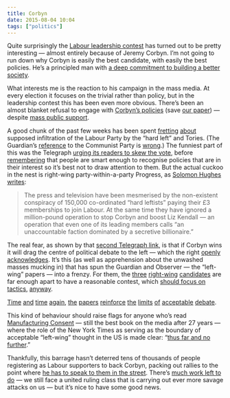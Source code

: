 ```yaml
---
title: Corbyn
date: 2015-08-04 10:04
tags: ["politics"]
---
```


Quite surprisingly the [Labour leadership contest][lab] has turned out to be pretty interesting — almost entirely because of Jeremy Corbyn. I’m not going to run down why Corbyn is easily the best candidate, with easily the best policies. He’s a principled man with [a deep commitment to building a better society][star-corbyn].

What interests me is the reaction to his campaign in the mass media. At every election it focuses on the trivial rather than policy, but in the leadership contest this has been even more obvious. There’s been an almost blanket refusal to engage with [Corbyn’s policies][corbyn-policies] (save [our paper][star]) — despite [mass public support][indy-polls].

A good chunk of the past few weeks has been spent [fretting][infil-1] [about][infil-2] supposed infiltration of the Labour Party by the “hard left” and Tories. (The Guardian’s [reference][infil-1] to the Communist Party is [wrong][griffiths].) The funniest part of this was the Telegraph [urging its readers to skew the vote][tel-1], before [remembering][tel-2] that people are smart enough to recognise policies that are in their interest so it’s best not to draw attention to them. But the actual cuckoo in the nest is right-wing party-within-a-party Progress, as [Solomon Hughes writes][solomon-progress]:

> The press and television have been mesmerised by the non-existent conspiracy of 150,000 co-ordinated “hard leftists” paying their £3 memberships to join Labour. At the same time they have ignored a million-pound operation to stop Corbyn and boost Liz Kendall — an operation that even one of its leading members calls “an unaccountable faction dominated by a secretive billionaire.”

The real fear, as shown by that [second Telegraph link][tel-2], is that if Corbyn wins it will drag the centre of political debate to the left — which the right [openly acknowledges][dancona]. It’s this (as well as apprehension about the unwashed masses mucking in) that has spun the Guardian and Observer — the “left-wing” papers — into a frenzy. For them, the [three][burnham] [right-wing][cooper] [candidates][kendall] are far enough apart to have a reasonable contest, which [should focus on tactics][freedland], [anyway][guardian-analogue].

[Time][obs-editorial] [and][white] [time][perkins] [again][shad-cab], [the][burnham-splits] [papers][toynbee] [reinforce][kinnock] [the][dugdale] [limits][cooper-retro] [of][kendall-disaster] [acceptable][blair] [debate][white-blair].

This kind of behaviour should raise flags for anyone who’s read [Manufacturing Consent][] — still the best book on the media after 27 years — where the role of the New York Times as serving as the boundary of acceptable “left-wing” thought in the US is made clear: “[thus far and no further][chomsky].”

Thankfully, this barrage hasn’t deterred tens of thousands of people registering as Labour supporters to back Corbyn, packing out rallies to the point where [he has to speak to them in the street][corbyn-rally]. There’s [much work left to do][lewis] — we still face a united ruling class that is carrying out ever more savage attacks on us — but it’s nice to have some good news.

[lab]: http://www.labour.org.uk/index.php/leadership
[star-corbyn]: https://duckduckgo.com/?q=site:morningstaronline.co.uk+%22Jeremy+Corbyn%22&t=osx
[star]: http://morningstaronline.co.uk
[corbyn-policies]: http://www.jeremyforlabour.com/news
[indy-polls]: http://www.independent.co.uk/news/uk/politics/the-jeremy-corbyn-policies-that-most-people-actually-agree-with-10407148.html
[infil-1]: http://www.theguardian.com/politics/2015/jul/22/jeremy-corbyn-gathers-support-from-communist-party-ukip-and-tories
[infil-2]: http://www.theguardian.com/politics/2015/jul/26/jeremy-corbyn-genuine-labour-supporters-leadership-election
[griffiths]: http://www.bbc.co.uk/news/uk-wales-politics-33680629
[solomon-progress]: https://www.morningstaronline.co.uk/a-7dd3-Who-are-the-real-entryists#.VcBwGHhanTQ
[tel-1]: http://www.telegraph.co.uk/news/politics/labour/11741861/How-you-can-help-Jeremy-Corbyn-win-and-destroy-the-Labour-Party.html
[tel-2]: http://www.telegraph.co.uk/news/politics/labour/11767152/Tories-dont-vote-for-Jeremy-Corbyn.-It-wont-end-well.html
[dancona]: http://www.theguardian.com/commentisfree/2015/jul/26/smart-tories-labour-jeremy-corbyn-mania-david-cameron
[burnham]: http://www.labour.org.uk/index.php/leadership/candidate/andy-burnham
[cooper]: http://www.labour.org.uk/index.php/leadership/candidate/yvette-cooper
[kendall]: http://www.labour.org.uk/index.php/leadership/candidate/liz-kendall
[freedland]: http://www.theguardian.com/commentisfree/2015/jul/24/corbyn-tribe-identity-politics-labour
[guardian-analogue]: http://www.theguardian.com/commentisfree/2015/jul/24/the-guardian-view-on-the-labour-leadership-analogue-contest-in-a-digital-age
[obs-editorial]: http://www.theguardian.com/commentisfree/2015/jul/19/observer-view-labour-leadership-election-jeremy-corbyn
[white]: http://www.theguardian.com/politics/2015/jul/06/unite-jeremy-corbyn-labour-leadership
[perkins]: http://www.theguardian.com/commentisfree/2015/jul/22/labour-party-members-jeremy-corbyn
[shad-cab]: http://www.theguardian.com/politics/2015/jul/22/jeremy-corbyn-could-lose-frontbenchers-if-elected-labour-leader
[burnham-splits]: http://www.theguardian.com/politics/2015/jul/31/corbyn-supporters-risk-return-to-labour-splits-of-1980s-says-burnham
[toynbee]: http://www.theguardian.com/commentisfree/2015/aug/04/jeremy-corbyn-gamble-labour-future-yvette-cooper-best-chance
[kinnock]: http://www.theguardian.com/commentisfree/2015/aug/01/neil-kinnock-labour-leader-andy-burnham
[dugdale]: http://www.theguardian.com/politics/2015/aug/02/kezia-dugdale-corbyn-win-leave-labour-carping-sidelines-years
[hain]: http://www.theguardian.com/commentisfree/2015/jul/30/jeremy-corbyn-policies-labour
[cooper-retro]: http://www.theguardian.com/politics/2015/jul/24/yvette-cooper-hits-out-startlingly-retro-labour-leadership-campaign
[kendall-disaster]: http://www.theguardian.com/politics/2015/jul/23/labour-leadership-john-prescott-tony-blairs-totally-unacceptable-jeremy-corbyn
[blair]: http://www.theguardian.com/politics/2015/jul/22/tony-blair-labour-will-not-win-if-it-steps-away-from-centre-ground
[white-blair]: http://www.theguardian.com/politics/blog/2015/jul/23/labour-leadership-race-tony-blair-intervene-jeremy-corbyn
[Manufacturing Consent]: https://en.wikipedia.org/wiki/Manufacturing_Consent
[chomsky]: https://chomsky.info/1992____02/
[corbyn-rally]: http://www.theguardian.com/politics/2015/aug/03/jeremy-corbyn-bid-labour-leadership-momentum-supporters-flock-london-rally
[lewis]: https://www.morningstaronline.co.uk/a-146f-Corbyns-not-home-and-dry,-warns-MP#.VcB-ynhanTQ

